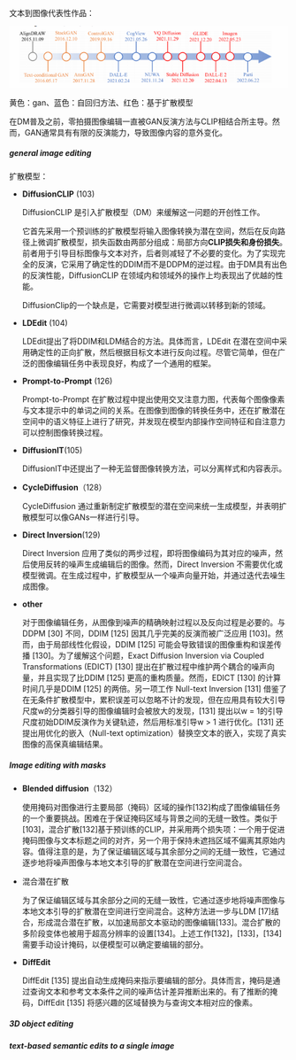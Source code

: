 文本到图像代表性作品：

![image-20240414134427876](https://raw.githubusercontent.com/poinne/md-pic/main/image-20240414134427876.png)

黄色：gan、蓝色：自回归方法、红色：基于扩散模型

在DM普及之前，零拍摄图像编辑一直被GAN反演方法与CLIP相结合所主导。然而，GAN通常具有有限的反演能力，导致图像内容的意外变化。

##### general image editing

扩散模型：

- **DiffusionCLIP** (103)

  DiffusionCLIP 是引入扩散模型（DM）来缓解这一问题的开创性工作。

  它首先采用一个预训练的扩散模型将输入图像转换为潜在空间，然后在反向路径上微调扩散模型，损失函数由两部分组成：局部方向**CLIP损失和身份损失**。前者用于引导目标图像与文本对齐，后者则减轻了不必要的变化。为了实现完全的反演，它采用了确定性的DDIM而不是DDPM的逆过程。由于DM具有出色的反演性能，DiffusionCLIP 在领域内和领域外的操作上均表现出了优越的性能。

  DiffusionClip的一个缺点是，它需要对模型进行微调以转移到新的领域。

- **LDEdit** (104)

  LDEdit提出了将DDIM和LDM结合的方法。具体而言，LDEdit 在潜在空间中采用确定性的正向扩散，然后根据目标文本进行反向过程。尽管它简单，但在广泛的图像编辑任务中表现良好，构成了一个通用的框架。

- **Prompt-to-Prompt** (126)

  Prompt-to-Prompt 在扩散过程中提出使用交叉注意力图，代表每个图像像素与文本提示中的单词之间的关系。在图像到图像的转换任务中，还在扩散潜在空间中的语义特征上进行了研究，并发现在模型内部操作空间特征和自注意力可以控制图像转换过程。

- **DiffusionIT**(105)

  DiffusionIT中还提出了一种无监督图像转换方法，可以分离样式和内容表示。

- **CycleDiffusion**（128）

  CycleDiffusion 通过重新制定扩散模型的潜在空间来统一生成模型，并表明扩散模型可以像GANs一样进行引导。

- **Direct Inversion**(129)

  Direct Inversion 应用了类似的两步过程，即将图像编码为其对应的噪声，然后使用反转的噪声生成编辑后的图像。然而，Direct Inversion 不需要优化或模型微调。在生成过程中，扩散模型从一个噪声向量开始，并通过迭代去噪生成图像。

- **other**

  对于图像编辑任务，从图像到噪声的精确映射过程以及反向过程是必要的。与DDPM [30] 不同，DDIM [125] 因其几乎完美的反演而被广泛应用 [103]。然而，由于局部线性化假设，DDIM [125] 可能会导致错误的图像重构和误差传播 [130]。为了缓解这个问题，Exact Diffusion Inversion via Coupled Transformations (EDICT) [130] 提出在扩散过程中维护两个耦合的噪声向量，并且实现了比DDIM [125] 更高的重构质量。然而，EDICT [130] 的计算时间几乎是DDIM [125] 的两倍。另一项工作 Null-text Inversion [131] 借鉴了在无条件扩散模型中，累积误差可以忽略不计的发现，但在应用具有较大引导尺度w的分类器引导的图像编辑时会被放大的发现，[131] 提出以w = 1的引导尺度初始DDIM反演作为关键轨迹，然后用标准引导w > 1 进行优化。[131] 还提出用优化的嵌入（Null-text optimization）替换空文本的嵌入，实现了真实图像的高保真编辑结果。

#####  Image editing with masks

- **Blended diffusion**（132）

  使用掩码对图像进行主要局部（掩码）区域的操作[132]构成了图像编辑任务的一个重要挑战。困难在于保证掩码区域与背景之间的无缝一致性。类似于[103]，混合扩散[132]基于预训练的CLIP，并采用两个损失项：一个用于促进掩码图像与文本标题之间的对齐，另一个用于保持未遮挡区域不偏离其原始内容。值得注意的是，为了保证编辑区域与其余部分之间的无缝一致性，它通过逐步地将噪声图像与本地文本引导的扩散潜在空间进行空间混合。

- 混合潜在扩散

  为了保证编辑区域与其余部分之间的无缝一致性，它通过逐步地将噪声图像与本地文本引导的扩散潜在空间进行空间混合。这种方法进一步与LDM [17]结合，形成混合潜在扩散，以加速局部文本驱动的图像编辑[133]。混合扩散的多阶段变体也被用于超高分辨率的设置[134]。上述工作[132]，[133]，[134]需要手动设计掩码，以便模型可以确定要编辑的部分。

- **DiffEdit**

  DiffEdit [135] 提出自动生成掩码来指示要编辑的部分。具体而言，掩码是通过查询文本和参考文本条件之间的噪声估计差异推断出来的。有了推断的掩码，DiffEdit [135] 将感兴趣的区域替换为与查询文本相对应的像素。



##### 3D object editing



##### text-based semantic edits to a single image

